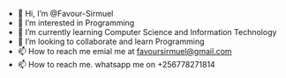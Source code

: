 - 👋 Hi, I’m @Favour-Sirmuel
- 👀 I’m interested in Programming
- 🌱 I’m currently learning Computer Science and Information Technology
- 💞️ I’m looking to collaborate and learn  Programming
- 📫 How to reach me emial me at favoursirmuel@gmail.com
- 📫 How to reach me. whatsapp me on +256778271814

<!---
Favour-Sirmuel/Favour-Sirmuel is a ✨ special ✨ repository because its `README.md` (this file) appears on your GitHub profile.
You can click the Preview link to take a look at your changes.
--->

